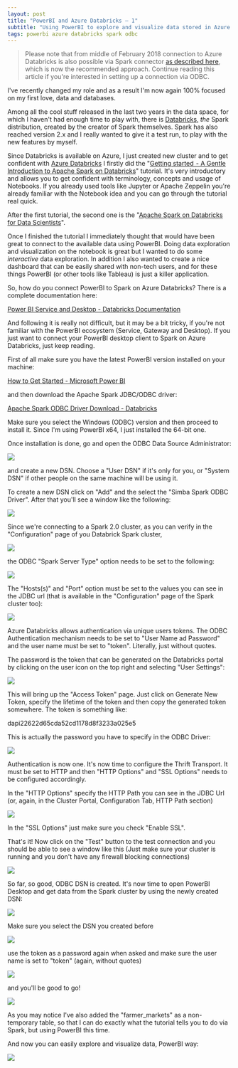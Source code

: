 ```yaml
---
layout: post
title: "PowerBI and Azure Databricks — 1"
subtitle: "Using PowerBI to explore and visualize data stored in Azure Databricks using ODBC connector"
tags: powerbi azure databricks spark odbc
---
```


> Please note that from middle of February 2018 connection to Azure Databricks is also possible via Spark connector [as described here](https://medium.com/@mauridb/powerbi-and-azure-databricks-2-d0ed16427d36), which is now the recommended approach. Continue reading this article if you're interested in setting up a connection via ODBC.

I've recently changed my role and as a result I'm now again 100% focused on my first love, data and databases.

Among all the cool stuff released in the last two years in the data space, for which I haven't had enough time to play with, there is [Databricks,](https://databricks.com/) _the_ Spark distribution, created by the creator of Spark themselves. Spark has also reached version 2.x and I really wanted to give it a test run, to play with the new features by myself.

Since Databricks is available on Azure, I just created new cluster and to get confident with [Azure Databricks](https://azure.microsoft.com/en-us/services/databricks/) I firstly did the "[Getting started  - A Gentle Introduction to Apache Spark on Databricks](https://docs.azuredatabricks.net/spark/latest/gentle-introduction/gentle-intro.html#gentle-introduction-to-apache-spark)" tutorial. It's very introductory and allows you to get confident with terminology, concepts and usage of Notebooks. If you already used tools like Jupyter or Apache Zeppelin you're already familiar with the Notebook idea and you can go through the tutorial real quick.

After the first tutorial, the second one is the "[Apache Spark on Databricks for Data Scientists](https://docs.azuredatabricks.net/spark/latest/gentle-introduction/for-data-scientists.html)".

Once I finished the tutorial I immediately thought that would have been great to connect to the available data using PowerBI. Doing data exploration and visualization on the notebook is great but I wanted to do some _interactive_ data exploration. In addition I also wanted to create a nice dashboard that can be easily shared with non-tech users, and for these things PowerBI (or other tools like Tableau) is just a killer application.

So, how do you connect PowerBI to Spark on Azure Databricks? There is a complete documentation here:

[Power BI Service and Desktop - Databricks Documentation](https://docs.azuredatabricks.net/user-guide/bi/power-bi.html)

And following it is really not difficult, but it may be a bit tricky, if you're not familiar with the PowerBI ecosystem (Service, Gateway and Desktop). If you just want to connect your PowerBI desktop client to Spark on Azure Databricks, just keep reading.

First of all make sure you have the latest PowerBI version installed on your machine:

[How to Get Started - Microsoft Power BI](https://powerbi.microsoft.com/en-us/get-started/)

and then download the Apache Spark JDBC/ODBC driver:

[Apache Spark ODBC Driver Download - Databricks](https://databricks.com/spark/odbc-driver-download)

Make sure you select the Windows (ODBC) version and then proceed to install it. Since I'm using PowerBI x64, I just installed the 64-bit one.

Once installation is done, go and open the ODBC Data Source Administrator:

![](/public/images/2018-02-07/image-01.png)

and create a new DSN. Choose a "User DSN" if it's only for you, or "System DSN" if other people on the same machine will be using it.

To create a new DSN click on "Add" and the select the "Simba Spark ODBC Driver". After that you'll see a window like the following:

![](/public/images/2018-02-07/image-02.png)

Since we're connecting to a Spark 2.0 cluster, as you can verify in the "Configuration" page of you Databrick Spark cluster,

![](/public/images/2018-02-07/image-03.png)

the ODBC "Spark Server Type" option needs to be set to the following:

![](/public/images/2018-02-07/image-04.png)

The "Hosts(s)" and "Port" option must be set to the values you can see in the JDBC url (that is available in the "Configuration" page of the Spark cluster too):

![](/public/images/2018-02-07/image-05.png)

Azure Databricks allows authentication via unique users tokens. The ODBC Authentication mechanism needs to be set to "User Name ad Password" and the user name must be set to "token". Literally, just without quotes.

The password is the token that can be generated on the Databricks portal by clicking on the user icon on the top right and selecting "User Settings":

![](/public/images/2018-02-07/image-06.png)

This will bring up the "Access Token" page. Just click on Generate New Token, specify the lifetime of the token and then copy the generated token somewhere. The token is something like:

dapi22622d65cda52cd1178d8f3233a025e5

This is actually the password you have to specify in the ODBC Driver:

![](/public/images/2018-02-07/image-07.png)

Authentication is now one. It's now time to configure the Thrift Transport. It must be set to HTTP and then "HTTP Options" and "SSL Options" needs to be configured accordingly.

In the "HTTP Options" specify the HTTP Path you can see in the JDBC Url (or, again, in the Cluster Portal, Configuration Tab, HTTP Path section)

![](/public/images/2018-02-07/image-08.png)

In the "SSL Options" just make sure you check "Enable SSL".

That's it! Now click on the "Test" button to the test connection and you should be able to see a window like this (Just make sure your cluster is running and you don't have any firewall blocking connections)

![](/public/images/2018-02-07/image-09.png)

So far, so good, ODBC DSN is created. It's now time to open PowerBI Desktop and get data from the Spark cluster by using the newly created DSN:

![](/public/images/2018-02-07/image-10.png)

Make sure you select the DSN you created before

![](/public/images/2018-02-07/image-11.png)

use the token as a password again when asked and make sure the user name is set to "token" (again, without quotes)

![](/public/images/2018-02-07/image-12.png)

and you'll be good to go!

![](/public/images/2018-02-07/image-13.png)

As you may notice I've also added the "farmer_markets" as a non-temporary table, so that I can do exactly what the tutorial tells you to do via Spark, but using PowerBI this time.

And now you can easily explore and visualize data, PowerBI way:

![](/public/images/2018-02-07/image-04.png)
